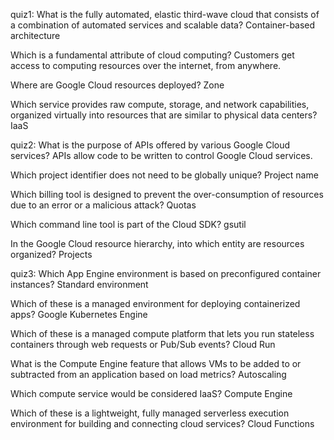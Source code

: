 quiz1:
What is the fully automated, elastic third-wave cloud that consists of a combination of automated services and scalable data?
Container-based architecture

Which is a fundamental attribute of cloud computing?
Customers get access to computing resources over the internet, from anywhere.

Where are Google Cloud resources deployed?
Zone

Which service provides raw compute, storage, and network capabilities, organized virtually into resources that are similar to physical data centers?
IaaS

quiz2:
What is the purpose of APIs offered by various Google Cloud services?
APIs allow code to be written to control Google Cloud services.

Which project identifier does not need to be globally unique?
Project name

Which billing tool is designed to prevent the over-consumption of resources due to an error or a malicious attack?
Quotas

Which command line tool is part of the Cloud SDK?
gsutil

In the Google Cloud resource hierarchy, into which entity are resources organized?
Projects

quiz3:
Which App Engine environment is based on preconfigured container instances?
Standard environment

Which of these is a managed environment for deploying containerized apps?
Google Kubernetes Engine

Which of these is a managed compute platform that lets you run stateless containers through web requests or Pub/Sub events?
Cloud Run

What is the Compute Engine feature that allows VMs to be added to or subtracted from an application based on load metrics?
Autoscaling

Which compute service would be considered IaaS?
Compute Engine

Which of these is a lightweight, fully managed serverless execution environment for building and connecting cloud services?
Cloud Functions

